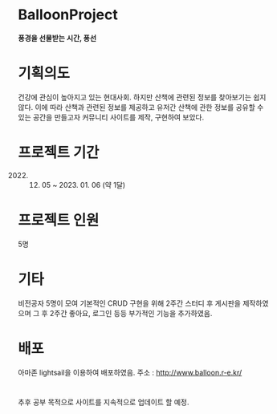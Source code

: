 # BalloonProject 

<b> 풍경을 선물받는 시간, 풍선 </b>

# 기획의도
건강에 관심이 높아지고 있는 현대사회.
하지만 산책에 관련된 정보를 찾아보기는 쉽지 않다.
이에 따라 산책과 관련된 정보를 제공하고 유저간 산책에 관한 정보를 공유할 수 있는 공간을 만들고자 커뮤니티 사이트를 제작, 구현하여 보았다.

# 프로젝트 기간
2022. 12. 05 ~ 2023. 01. 06 (약 1달)

# 프로젝트 인원
5명

# 기타
비전공자 5명이 모여 기본적인 CRUD 구현을 위해 2주간 스터디 후 게시판을 제작하였으며
그 후 2주간 좋아요, 로그인 등등 부가적인 기능을 추가하였음.

# 배포
아마존 lightsail을 이용하여 배포하였음.
주소 : http://www.balloon.r-e.kr/


#
추후 공부 목적으로 사이트를 지속적으로 업데이트 할 예정.
